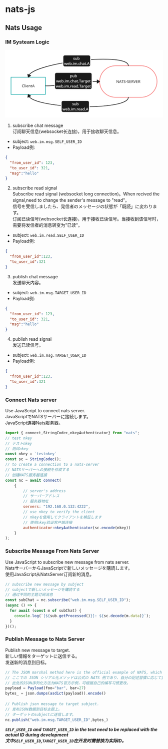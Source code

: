 # nats-js
## Nats Usage
### IM Systeam Logic
![image](./Untitled%20Workspace.png)
1. subscribe chat message  
订阅聊天信息(websocket长连接)，用于接收聊天信息。  
* subject: `web.im.msg.SELF_USER_ID`  
* Payload例:  
```json
{
  "from_user_id": 123,
  "to_user_id": 321,
  "msg":"hello"
}
```
2. subscribe read signal  
Subscribe read signal (websocket long connection)。When recived the signal,need to change the sender's message to "read"。  
信号を受信しましたら、発信者のメッセージの状態が「既読」に変わります。  
订阅已读信号(websocket长连接)，用于接收已读信号。当接收到该信号时，需要将发信者的消息转变为"已读"。  
* subject: `web.im.read.SELF_USER_ID`  
* Payload例:  
```json
{
  "from_user_id":123,
  "to_user_id":321
}
```
3. publish chat message  
发送聊天内容。  
* subject: `web.im.msg.TARGET_USER_ID`  
* Payload例:  
```json
{
  "from_user_id": 123,
  "to_user_id": 321,
  "msg":"hello"
}
```
4. publish read signal  
发送已读信号。  
* subject: `web.im.msg.TARGET_USER_ID`  
* Payload例:  
```json
{
  "from_user_id":123,
  "to_user_id":321
}
```
### Connect Nats server
Use JavaScript to connect nats server.  
JavaScriptでNATSサーバーに接続します。  
JavaScript连接Nats服务器。  
```javascript
import { connect,StringCodec,nkeyAuthenticator} from "nats";
// test nkey
// テストnkey
// 测试nkey
const nkey = `testnkey`
const sc = StringCodec();
// to create a connection to a nats-server
// NATSサーバーへの接続を作成する
// 创建NATS服务器连接
const nc = await connect(
    {
        // server's address 
        // サーバーアドレス
        // 服务器地址
        servers: "192.168.0.132:4222",
        // use nkey to verify the client
        // nkeyを使用してクライアントを検証します
        // 使用nkey验证客户端连接
        authenticator:nkeyAuthenticator(sc.encode(nkey))
    }
);
```
### Subscribe Message From Nats Server
Use JavaScript to subscribe new message from nats server.  
NatsサーバーからJavaScriptで新しいメッセージを購読します。  
使用JavaScript从NatsServer订阅新的消息。
```javascript
// subscribe new message by subject
// subjectで新しいメッセージを購読する
// 通过不同的主题订阅消息
const subChat = nc.subscribe("web.im.msg.SELF_USER_ID");
(async () => {
  for await (const m of subChat) {
    console.log(`[${sub.getProcessed()}]: ${sc.decode(m.data)}`);
  }
})();
```
### Publish Message to Nats Server  
Publish new message to target.  
新しい情報をターゲットに送信する。  
发送新的消息到目标。  
```javascript
// The JSON marshal method here is the official example of NATS, which can be changed according to your own writing habits.
// ここでの JSON シリアル化メソッドは公式の NATS 例であり、自分の記述習慣に応じて変更できます。
// 此处的JSON序列化方法为NATS官方示例，可根据自己的编写习惯更改。
payload = Payload(foo="bar", bar=27)
bytes_ = json.dumps(asdict(payload)).encode()

// Publish json message to target subject.
// 发布JSON数据到目标主题上。
// ターゲットのsubjectに送信します。  
nc.publish("web.im.msg.TARGET_USER_ID",bytes_)
```
***`SELF_USER_ID` and `TARGET_USER_ID` in the text need to be replaced with the actual ID during development***  
***文中`SELF_USER_ID`,`TARGET_USER_ID`在开发时需替换为实际ID。***  
